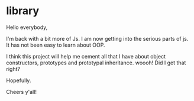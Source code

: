 # library

Hello everybody,

I'm back with a bit more of Js. I am now getting into the serious parts of js. It has not been easy to learn about OOP.

I think this project will help me cement all that I have about object constructors, prototypes and prototypal inheritance. woooh! Did I get that right?

Hopefully.

Cheers y'all!
